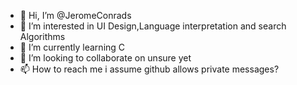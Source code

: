 - 👋 Hi, I’m @JeromeConrads
- 👀 I’m interested in UI Design,Language interpretation and search Algorithms
- 🌱 I’m currently learning C
- 💞️ I’m looking to collaborate on unsure yet
- 📫 How to reach me i assume github allows private messages?

<!---
JeromeConrads/JeromeConrads is a ✨ special ✨ repository because its `README.md` (this file) appears on your GitHub profile.
You can click the Preview link to take a look at your changes.
--->
